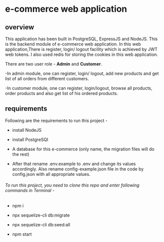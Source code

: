 # e-commerce web application

## overview

This application has been built in PostgreSQL, ExpressJS and NodeJS.
This is the backend module of e-commerce web application. In this web application,There is register, login/ logout facility which is achieved by JWT web tokens. I also used redis for storing the cookies in this web application.

There are two user role - **Admin** and **Customer**.

-In admin module, one can register, login/ logout, add new products and get list of all orders from different customers.

-In customer module, one can register, login/logout, browse all products, order products and also get list of his ordered products.

## requirements

Following are the requirements to run this project - 

- install NodeJS
- install PostgreSQl
- A database for this e-commerce (only name, the migration files will do the rest)

- After that rename .env.example to .env and change its values accordingly. Also rename config-example.json file in the code by config.json with all appropriate values. 

###### To run this project, you need to clone this repo and enter following commands in Terminal -

- npm i

- npx sequelize-cli db:migrate

- npx sequelize-cli db:seed:all

- npm start